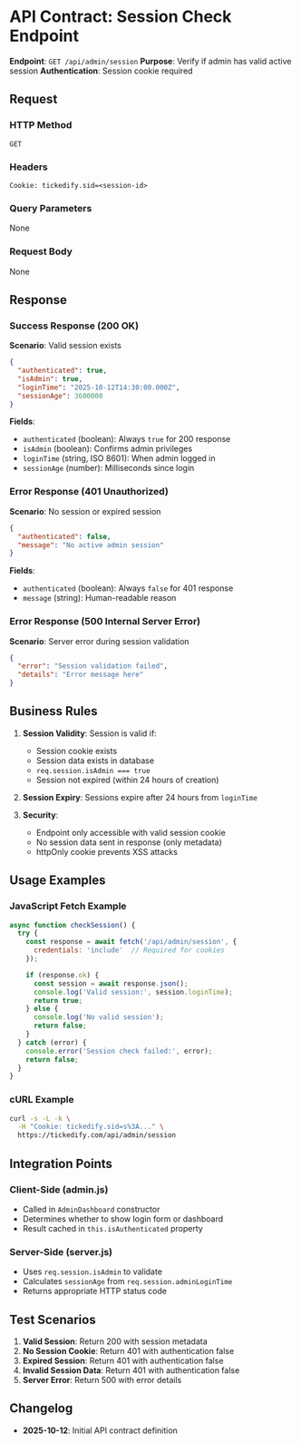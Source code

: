 # API Contract: Session Check Endpoint

**Endpoint**: `GET /api/admin/session`
**Purpose**: Verify if admin has valid active session
**Authentication**: Session cookie required

## Request

### HTTP Method
```
GET
```

### Headers
```
Cookie: tickedify.sid=<session-id>
```

### Query Parameters
None

### Request Body
None

## Response

### Success Response (200 OK)

**Scenario**: Valid session exists

```json
{
  "authenticated": true,
  "isAdmin": true,
  "loginTime": "2025-10-12T14:30:00.000Z",
  "sessionAge": 3600000
}
```

**Fields**:
- `authenticated` (boolean): Always `true` for 200 response
- `isAdmin` (boolean): Confirms admin privileges
- `loginTime` (string, ISO 8601): When admin logged in
- `sessionAge` (number): Milliseconds since login

### Error Response (401 Unauthorized)

**Scenario**: No session or expired session

```json
{
  "authenticated": false,
  "message": "No active admin session"
}
```

**Fields**:
- `authenticated` (boolean): Always `false` for 401 response
- `message` (string): Human-readable reason

### Error Response (500 Internal Server Error)

**Scenario**: Server error during session validation

```json
{
  "error": "Session validation failed",
  "details": "Error message here"
}
```

## Business Rules

1. **Session Validity**: Session is valid if:
   - Session cookie exists
   - Session data exists in database
   - `req.session.isAdmin === true`
   - Session not expired (within 24 hours of creation)

2. **Session Expiry**: Sessions expire after 24 hours from `loginTime`

3. **Security**:
   - Endpoint only accessible with valid session cookie
   - No session data sent in response (only metadata)
   - httpOnly cookie prevents XSS attacks

## Usage Examples

### JavaScript Fetch Example
```javascript
async function checkSession() {
  try {
    const response = await fetch('/api/admin/session', {
      credentials: 'include'  // Required for cookies
    });

    if (response.ok) {
      const session = await response.json();
      console.log('Valid session:', session.loginTime);
      return true;
    } else {
      console.log('No valid session');
      return false;
    }
  } catch (error) {
    console.error('Session check failed:', error);
    return false;
  }
}
```

### cURL Example
```bash
curl -s -L -k \
  -H "Cookie: tickedify.sid=s%3A..." \
  https://tickedify.com/api/admin/session
```

## Integration Points

### Client-Side (admin.js)
- Called in `AdminDashboard` constructor
- Determines whether to show login form or dashboard
- Result cached in `this.isAuthenticated` property

### Server-Side (server.js)
- Uses `req.session.isAdmin` to validate
- Calculates `sessionAge` from `req.session.adminLoginTime`
- Returns appropriate HTTP status code

## Test Scenarios

1. **Valid Session**: Return 200 with session metadata
2. **No Session Cookie**: Return 401 with authentication false
3. **Expired Session**: Return 401 with authentication false
4. **Invalid Session Data**: Return 401 with authentication false
5. **Server Error**: Return 500 with error details

## Changelog

- **2025-10-12**: Initial API contract definition
